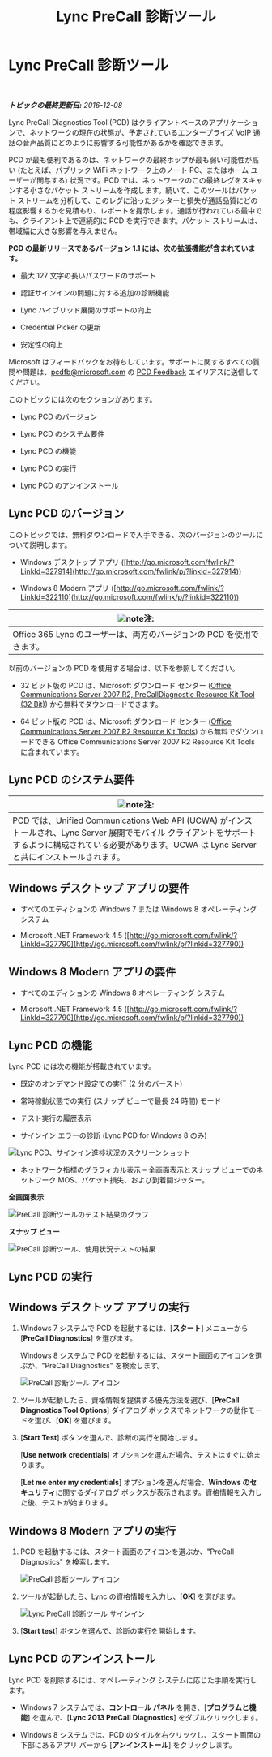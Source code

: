 ﻿---
title: Lync PreCall 診断ツール
TOCTitle: Lync PreCall 診断ツール
ms:assetid: 0ff291ec-cfb4-43eb-b5d6-a7a325681e3f
ms:mtpsurl: https://technet.microsoft.com/ja-jp/library/Dn451255(v=OCS.15)
ms:contentKeyID: 59602749
ms.date: 12/10/2016
mtps_version: v=OCS.15
ms.translationtype: HT
---

# Lync PreCall 診断ツール

 

_**トピックの最終更新日:** 2016-12-08_

Lync PreCall Diagnostics Tool (PCD) はクライアントベースのアプリケーションで、ネットワークの現在の状態が、予定されているエンタープライズ VoIP 通話の音声品質にどのように影響する可能性があるかを確認できます。

PCD が最も便利であるのは、ネットワークの最終ホップが最も弱い可能性が高い (たとえば、パブリック WiFi ネットワーク上のノート PC、またはホーム ユーザーが関与する) 状況です。PCD では、ネットワークのこの最終レグをスキャンする小さなパケット ストリームを作成します。続いて、このツールはパケット ストリームを分析して、このレグに沿ったジッターと損失が通話品質にどの程度影響するかを見積もり、レポートを提示します。通話が行われている最中でも、クライアント上で連続的に PCD を実行できます。パケット ストリームは、帯域幅に大きな影響を与えません。

**PCD の最新リリースであるバージョン 1.1 には、次の拡張機能が含まれています。**

  - 最大 127 文字の長いパスワードのサポート

  - 認証サインインの問題に対する追加の診断機能

  - Lync ハイブリッド展開のサポートの向上

  - Credential Picker の更新

  - 安定性の向上

Microsoft はフィードバックをお待ちしています。サポートに関するすべての質問や問題は、<pcdfb@microsoft.com> の [PCD Feedback](mailto:pcdfb@microsoft.com) エイリアスに送信してください。

このトピックには次のセクションがあります。

  - Lync PCD のバージョン

  - Lync PCD のシステム要件

  - Lync PCD の機能

  - Lync PCD の実行

  - Lync PCD のアンインストール

## Lync PCD のバージョン

このトピックでは、無料ダウンロードで入手できる、次のバージョンのツールについて説明します。

  - Windows デスクトップ アプリ ([http://go.microsoft.com/fwlink/?LinkId=327914](http://go.microsoft.com/fwlink/p/?linkid=327914))

  - Windows 8 Modern アプリ ([http://go.microsoft.com/fwlink/?LinkId=322110](http://go.microsoft.com/fwlink/p/?linkid=322110))

<table>
<thead>
<tr class="header">
<th><img src="images/Gg412781.note(OCS.15).gif" title="note" alt="note" />注:</th>
</tr>
</thead>
<tbody>
<tr class="odd">
<td>Office 365 Lync のユーザーは、両方のバージョンの PCD を使用できます。</td>
</tr>
</tbody>
</table>


以前のバージョンの PCD を使用する場合は、以下を参照してください。

  - 32 ビット版の PCD は、Microsoft ダウンロード センター ([Office Communications Server 2007 R2, PreCallDiagnostic Resource Kit Tool (32 Bit)](http://go.microsoft.com/fwlink/p/?linkid=164769)) から無料でダウンロードできます。

  - 64 ビット版の PCD は、Microsoft ダウンロード センター ([Office Communications Server 2007 R2 Resource Kit Tools](http://go.microsoft.com/fwlink/p/?linkid=145159)) から無料でダウンロードできる Office Communications Server 2007 R2 Resource Kit Tools に含まれています。

## Lync PCD のシステム要件

<table>
<thead>
<tr class="header">
<th><img src="images/Gg412781.note(OCS.15).gif" title="note" alt="note" />注:</th>
</tr>
</thead>
<tbody>
<tr class="odd">
<td>PCD では、Unified Communications Web API (UCWA) がインストールされ、Lync Server 展開でモバイル クライアントをサポートするように構成されている必要があります。UCWA は Lync Server と共にインストールされます。</td>
</tr>
</tbody>
</table>


## Windows デスクトップ アプリの要件

  - すべてのエディションの Windows 7 または Windows 8 オペレーティング システム

  - Microsoft .NET Framework 4.5 ([http://go.microsoft.com/fwlink/?LinkId=327790](http://go.microsoft.com/fwlink/p/?linkid=327790))

## Windows 8 Modern アプリの要件

  - すべてのエディションの Windows 8 オペレーティング システム

  - Microsoft .NET Framework 4.5 ([http://go.microsoft.com/fwlink/?LinkId=327790](http://go.microsoft.com/fwlink/p/?linkid=327790))

## Lync PCD の機能

Lync PCD には次の機能が搭載されています。

  - 既定のオンデマンド設定での実行 (2 分のバースト)

  - 常時稼動状態での実行 (スナップ ビューで最長 24 時間) モード

  - テスト実行の履歴表示

  - サインイン エラーの診断 (Lync PCD for Windows 8 のみ)

![Lync PCD、サインイン進捗状況のスクリーンショット](images/Dn451255.7e0eb891-1481-47ae-8d63-164468f69c96(OCS.15).png "Lync PCD、サインイン進捗状況のスクリーンショット")

  - ネットワーク指標のグラフィカル表示 – 全画面表示とスナップ ビューでのネットワーク MOS、パケット損失、および到着間ジッター。

**全画面表示**

![PreCall 診断ツールのテスト結果のグラフ](images/Dn451255.5d01fd94-9e59-4823-96c7-7a1c83dd7d31(OCS.15).png "PreCall 診断ツールのテスト結果のグラフ")

**スナップ ビュー**

![PreCall 診断ツール、使用状況テストの結果](images/Dn451255.30501ba7-22d1-4db1-9297-56cf7dc6721c(OCS.15).png "PreCall 診断ツール、使用状況テストの結果")

## Lync PCD の実行

## Windows デスクトップ アプリの実行

1.  Windows 7 システムで PCD を起動するには、\[**スタート**\] メニューから \[**PreCall Diagnostics**\] を選びます。
    
    Windows 8 システムで PCD を起動するには、スタート画面のアイコンを選ぶか、"PreCall Diagnostics" を検索します。
    
    ![PreCall 診断ツール アイコン](images/Dn451255.c9800fde-54f6-4efe-bb35-1a38064ec380(OCS.15).png "PreCall 診断ツール アイコン")

2.  ツールが起動したら、資格情報を提供する優先方法を選び、\[**PreCall Diagnostics Tool Options**\] ダイアログ ボックスでネットワークの動作モードを選び、\[**OK**\] を選びます。

3.  \[**Start Test**\] ボタンを選んで、診断の実行を開始します。
    
    \[**Use network credentials**\] オプションを選んだ場合、テストはすぐに始まります。
    
    \[**Let me enter my credentials**\] オプションを選んだ場合、**Windows のセキュリティ**に関するダイアログ ボックスが表示されます。資格情報を入力した後、テストが始まります。

## Windows 8 Modern アプリの実行


1.  PCD を起動するには、スタート画面のアイコンを選ぶか、"PreCall Diagnostics" を検索します。
    
    ![PreCall 診断ツール アイコン](images/Dn451255.c9800fde-54f6-4efe-bb35-1a38064ec380(OCS.15).png "PreCall 診断ツール アイコン")

2.  ツールが起動したら、Lync の資格情報を入力し、\[**OK**\] を選びます。
    
    ![Lync PreCall 診断ツール サインイン](images/Dn451255.88039914-4c68-48f6-a9fa-58cb4e3f3488(OCS.15).jpg "Lync PreCall 診断ツール サインイン")

3.  \[**Start test**\] ボタンを選んで、診断の実行を開始します。

## Lync PCD のアンインストール

Lync PCD を削除するには、オペレーティング システムに応じた手順を実行します。

  - Windows 7 システムでは、**コントロール パネル** を開き、\[**プログラムと機能**\] を選んで、\[**Lync 2013 PreCall Diagnostics**\] をダブルクリックします。

  - Windows 8 システムでは、PCD のタイルを右クリックし、スタート画面の下部にあるアプリ バーから \[**アンインストール**\] をクリックします。

